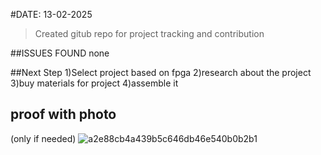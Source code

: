 
#DATE: 13-02-2025
> Created gitub repo for project tracking and contribution

##ISSUES FOUND
none


##Next Step
1)Select project based on fpga
2)research about the project
3)buy materials for project
4)assemble it

## proof with photo
(only if needed)
![a2e88cb4a439b5c646db46e540b0b2b1](https://github.com/user-attachments/assets/88189210-9ca4-4603-892c-9a7ca6e4e1aa)
